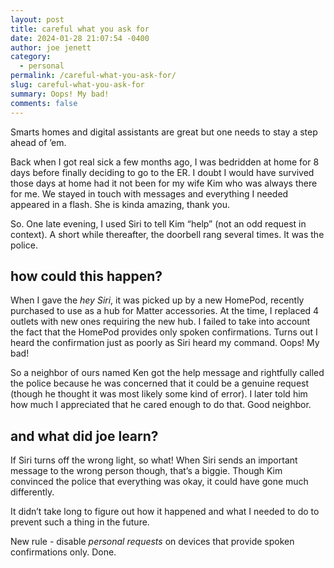 ```yaml
---
layout: post
title: careful what you ask for
date: 2024-01-28 21:07:54 -0400
author: joe jenett
category:
  - personal
permalink: /careful-what-you-ask-for/
slug: careful-what-you-ask-for
summary: Oops! My bad!
comments: false
---
```

Smarts homes and digital assistants are great but one needs to stay a step ahead of ’em.

Back when I got real sick a few months ago, I was bedridden at home for 8 days before finally deciding to go to the ER. I doubt I would have survived those days at home had it not been for my wife Kim who was always there for me. We stayed in touch with messages and everything I needed appeared in a flash. She is kinda amazing, thank you.

So. One late evening, I used Siri to tell Kim “help” (not an odd request in context). A short while thereafter, the doorbell rang several times. It was the police.

## how could this happen? 
When I gave the _hey Siri_, it was picked up by a new HomePod, recently purchased to use as a hub for Matter accessories. At the time, I replaced 4 outlets with new ones requiring the new hub. I failed to take into account the fact that the HomePod provides only spoken confirmations. Turns out I heard the confirmation just as poorly as Siri heard my command. Oops! My bad!

So a neighbor of ours named Ken got the help message and rightfully called the police because he was concerned that it could be a genuine request (though he thought it was most likely some kind of error). I later told him how much I appreciated that he cared enough to do that. Good neighbor.

## and what did joe learn? 
 If Siri turns off the wrong light, so what! When Siri sends an important message to the wrong person though, that’s a biggie. Though Kim convinced the police that everything was okay, it could have gone much differently.
 
 It didn’t take long to figure out how it happened and what I needed to do to prevent such a thing in the future. 
 
 New rule - disable _personal requests_ on devices that provide spoken confirmations only. Done.







<a href="https://brid.gy/publish/mastodon"></a>